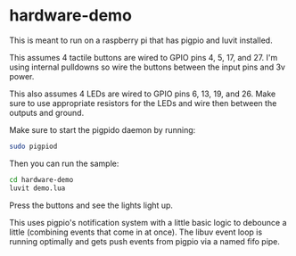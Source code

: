 # hardware-demo

This is meant to run on a raspberry pi that has pigpio and luvit installed.

This assumes 4 tactile buttons are wired to GPIO pins 4, 5, 17, and 27.  I'm using internal pulldowns so wire the buttons between the input pins and 3v power.

This also assumes 4 LEDs are wired to GPIO pins 6, 13, 19, and 26. Make sure to use appropriate resistors for the LEDs and wire then between the outputs and ground.

Make sure to start the pigpido daemon by running:

```sh
sudo pigpiod
```

Then you can run the sample:

```sh
cd hardware-demo
luvit demo.lua
```

Press the buttons and see the lights light up.

This uses pigpio's notification system with a little basic logic to debounce a little (combining events that come in at once).  The libuv event loop is running optimally and gets push events from pigpio via a named fifo pipe.

